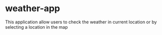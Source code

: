 # weather-app
This application allow users to check the weather in current location or by selecting a location in the map
